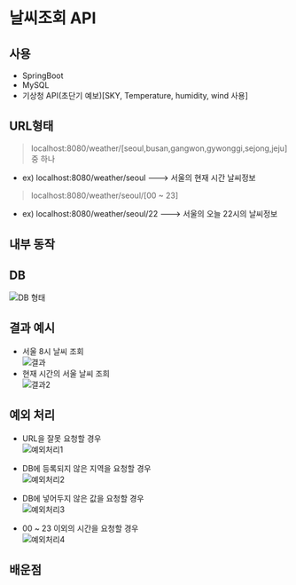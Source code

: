 날씨조회 API
=====================
## 사용 
* SpringBoot  
* MySQL  
* 기상청 API(초단기 예보)[SKY, Temperature, humidity, wind 사용]


## URL형태
> localhost:8080/weather/[seoul,busan,gangwon,gywonggi,sejong,jeju] 중 하나  
 -  ex) localhost:8080/weather/seoul   ---> 서울의 현재 시간 날씨정보 

> localhost:8080/weather/seoul/[00 ~ 23]
 - ex) localhost:8080/weather/seoul/22   ---> 서울의 오늘 22시의 날씨정보
 
 
## 내부 동작



## DB
![DB 형태](https://user-images.githubusercontent.com/43934497/126314966-7523d8c8-70d8-44a1-a3da-1129db5ee92c.png)
## 결과 예시
* 서울 8시 날씨 조회  
![결과](https://user-images.githubusercontent.com/43934497/126315014-5b0735b7-b097-4732-8821-6fa300dc3e94.png)
* 현재 시간의 서울 날씨 조희  
![결과2](https://user-images.githubusercontent.com/43934497/126315035-166e9494-6c71-422f-84af-0db9b0020844.png)

## 예외 처리
 * URL을 잘못 요청할 경우  
 ![예외처리1](https://user-images.githubusercontent.com/43934497/126315767-e3743ca5-4cb8-4d94-a8f1-d81206390b4b.png)
 
 * DB에 등록되지 않은 지역을 요청할 경우  
 ![예외처리2](https://user-images.githubusercontent.com/43934497/126315812-e630888b-a8a8-423e-bded-41c68a8f6d50.png)
 
 * DB에 넣어두지 않은 값을 요청할 경우  
 ![예외처리3](https://user-images.githubusercontent.com/43934497/126315844-b0fa0174-fc05-48c6-a5fb-ffd05a274d34.png)
 
* 00 ~ 23 이외의 시간을 요청할 경우  
![예외처리4](https://user-images.githubusercontent.com/43934497/126315876-5bcfef11-a38d-49f8-afb1-9f033193a69c.png)

## 배운점

